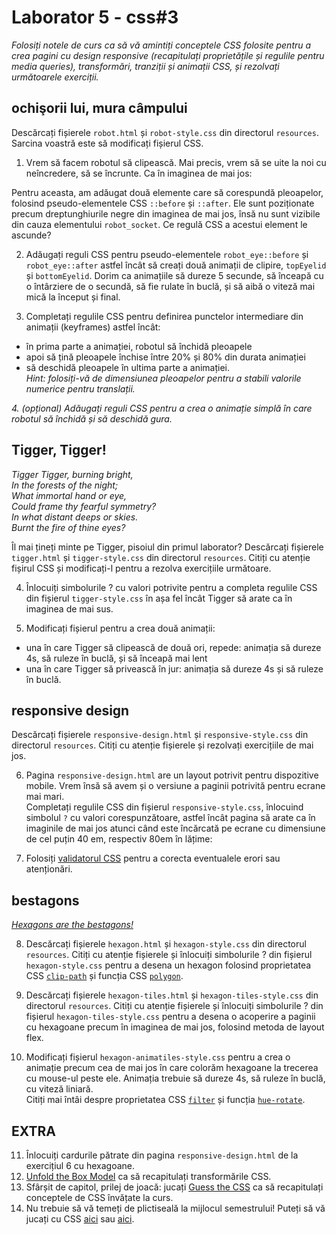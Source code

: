 # Laborator 5 - css#3

*Folosiți notele de curs ca să vă amintiți conceptele CSS folosite pentru a crea pagini cu design responsive (recapitulați proprietățile și regulile pentru media queries), transformări, tranziții și animații CSS, și rezolvați următoarele exerciții.*  

## ochişorii lui, mura câmpului

Descărcați fișierele `robot.html` și `robot-style.css` din directorul `resources`. Sarcina voastră este să modificați fișierul CSS. 

1. Vrem să facem robotul să clipească. Mai precis, vrem să se uite la noi cu neîncredere, să se încrunte. Ca în imaginea de mai jos:


Pentru aceasta, am adăugat două elemente care să corespundă pleoapelor, folosind pseudo-elementele CSS `::before` și `::after`. Ele sunt poziționate precum dreptunghiurile negre din imaginea de mai jos, însă nu sunt vizibile din cauza elementului `robot_socket`. Ce regulă CSS a acestui element le ascunde?


 
2. Adăugați reguli CSS pentru pseudo-elementele `robot_eye::before` și `robot_eye::after` astfel încât să creați două animații de clipire, `topEyelid` și `bottomEyelid`. Dorim ca animațiile să dureze 5 secunde, să înceapă cu o întârziere de o secundă, să fie rulate în buclă, și să aibă o viteză mai mică la început și final.

3. Completați regulile CSS pentru definirea punctelor intermediare din animații (keyframes) astfel încât:
- în prima parte a animației, robotul să închidă pleoapele
- apoi să țină pleoapele închise între 20% și 80% din durata animației
- să deschidă pleoapele în ultima parte a animației.  
*Hint: folosiți-vă de dimensiunea pleoapelor pentru a stabili valorile numerice pentru translații.*

*4. (opțional) Adăugați reguli CSS pentru a crea o animație simplă în care robotul să închidă și să deschidă gura.*


## Tigger, Tigger!

*Tigger Tigger, burning bright,  
In the forests of the night;  
What immortal hand or eye,   
Could frame thy fearful symmetry?    
In what distant deeps or skies.   
Burnt the fire of thine eyes?*  



Îl mai țineți minte pe Tigger, pisoiul din primul laborator? Descărcați fișierele `tigger.html` și `tigger-style.css` din directorul `resources`. Citiți cu atenție fișirul CSS și modificați-l pentru a rezolva exercițiile următoare. 

4. Înlocuiți simbolurile ? cu valori potrivite pentru a completa regulile CSS din fișierul `tigger-style.css` în așa fel încât Tigger să arate ca în imaginea de mai sus. 

5. Modificați fișierul pentru a crea două animații:
- una în care Tigger să clipească de două ori, repede: animația să dureze 4s, să ruleze în buclă, și să înceapă mai lent
- una în care Tigger să privească în jur: animația să dureze 4s și să ruleze în buclă.
 
## responsive design

Descărcați fișierele `responsive-design.html` și `responsive-style.css` din directorul `resources`. Citiți cu atenție fișierele și rezolvați exercițiile de mai jos.

6. Pagina `responsive-design.html` are un layout potrivit pentru dispozitive mobile. Vrem însă să avem și o versiune a paginii potrivită pentru ecrane mai mari.  
Completați regulile CSS din fișierul `responsive-style.css`, înlocuind simbolul `?` cu valori corespunzătoare, astfel încât pagina să arate ca în imaginile de mai jos atunci când este încărcată pe ecrane cu dimensiune de cel puțin 40 em, respectiv 80em în lățime:




7. Folosiți [validatorul CSS](https://jigsaw.w3.org/css-validator/) pentru a corecta eventualele erori sau atenționări. 

## bestagons

[*Hexagons are the bestagons!*](https://www.youtube.com/watch?v=thOifuHs6eY)

8. Descărcați fișierele `hexagon.html` și `hexagon-style.css` din directorul `resources`. Citiți cu atenție fișierele și înlocuiți simbolurile ? din fișierul `hexagon-style.css` pentru a desena un hexagon folosind proprietatea CSS [`clip-path`](https://developer.mozilla.org/en-US/docs/Web/CSS/clip-path) și funcția CSS [`polygon`](https://developer.mozilla.org/en-US/docs/Web/CSS/basic-shape/polygon).

9. Descărcați fișierele `hexagon-tiles.html` și `hexagon-tiles-style.css` din directorul `resources`. Citiți cu atenție fișierele și înlocuiți simbolurile ? din fișierul `hexagon-tiles-style.css` pentru a desena o acoperire a paginii cu hexagoane precum în imaginea de mai jos, folosind metoda de layout flex. 
 


10. Modificați fișierul `hexagon-animatiles-style.css` pentru a crea o animație precum cea de mai jos în care colorăm hexagoane la trecerea cu mouse-ul peste ele. Animația trebuie să dureze 4s, să ruleze în buclă, cu viteză liniară.   
Citiți mai întâi despre proprietatea CSS [`filter`](https://developer.mozilla.org/en-US/docs/Web/CSS/filter) și funcția [`hue-rotate`](https://developer.mozilla.org/en-US/docs/Web/CSS/filter-function/hue-rotate). 



## EXTRA

11. Înlocuiți cardurile pătrate din pagina `responsive-design.html` de la exercițiul 6 cu hexagoane.
12. [Unfold the Box Model](https://rupl.github.io/unfold/) ca să recapitulați transformările CSS.
13. Sfârșit de capitol, prilej de joacă: jucați [Guess the CSS](https://www.guess-css.app/) ca să recapitulați conceptele de CSS învățate la curs.
14. Nu trebuie să vă temeți de plictiseală la mijlocul semestrului! Puteți să vă jucați cu CSS [aici](https://css-challenges.com) sau [aici](https://cssbattle.dev/). 
 

